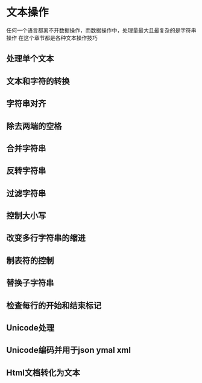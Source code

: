 # 文本操作

任何一个语言都离不开数据操作，而数据操作中，处理量最大且最复杂的是字符串操作
在这个章节都是各种文本操作技巧

## 处理单个文本

## 文本和字符的转换

## 字符串对齐

## 除去两端的空格

## 合并字符串

## 反转字符串

## 过滤字符串

## 控制大小写

## 改变多行字符串的缩进

## 制表符的控制

## 替换子字符串

## 检查每行的开始和结束标记

## Unicode处理

## Unicode编码并用于json ymal xml

## Html文档转化为文本
